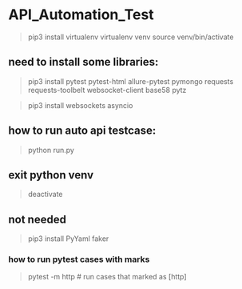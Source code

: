 # API_Automation_Test
>pip3 install virtualenv
>virtualenv venv
>source venv/bin/activate

## need to install some libraries:
>pip3 install pytest pytest-html allure-pytest pymongo requests requests-toolbelt websocket-client base58 pytz

>pip3 install websockets asyncio
## how to run auto api testcase:
>python run.py

## exit python venv
>deactivate

## not needed
>pip3 install PyYaml faker

### how to run pytest cases with marks
>pytest -m http  # run cases that marked as [http]

